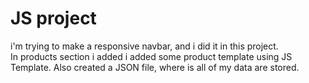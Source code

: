 # JS project
i'm trying to make a responsive navbar, and i did it in this project.<br>In products section i added i added some product template using JS Template. Also created a JSON file, where is all of my data are stored.
